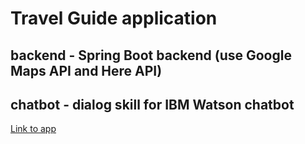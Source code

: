 # Travel Guide application

## backend - Spring Boot backend (use Google Maps API and Here API)
## chatbot - dialog skill for IBM Watson chatbot
[Link to app](https://integrations.eu-gb.assistant.watson.cloud.ibm.com/web/public/87317a91-c02f-4eb6-9aa3-b067ea309f0a)
